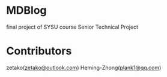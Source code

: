 # MDBlog
final project of SYSU course Senior Technical Project 

# Contributors
zetako(zetako@outlook.com)
Heming-Zhong(plank1@qq.com)
